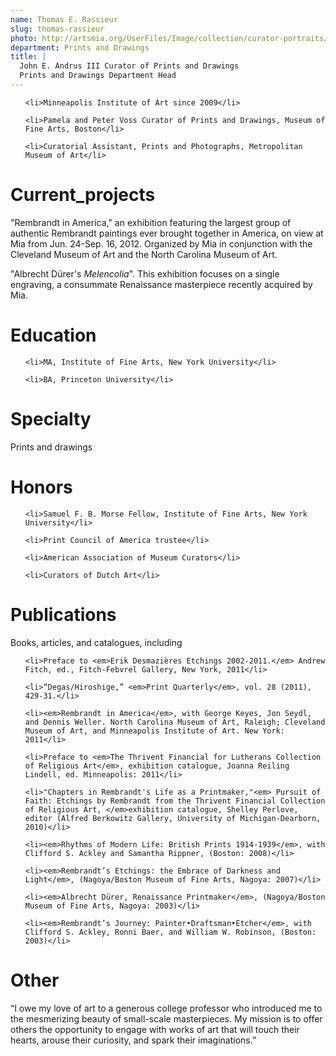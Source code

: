 ```yaml
---
name: Thomas E. Rassieur
slug: thomas-rassieur
photo: http://artsmia.org/UserFiles/Image/collection/curator-portraits/Rassieur.jpg
department: Prints and Drawings
title: |
  John E. Andrus III Curator of Prints and Drawings
  Prints and Drawings Department Head
---
```


<ul>

	<li>Minneapolis Institute of Art since 2009</li>

	<li>Pamela and Peter Voss Curator of Prints and Drawings, Museum of Fine Arts, Boston</li>

	<li>Curatorial Assistant, Prints and Photographs, Metropolitan Museum of Art</li>

</ul>

# Current_projects

"Rembrandt in America," an exhibition featuring the largest group of authentic Rembrandt paintings ever brought together in America, on view at Mia from Jun. 24-Sep. 16, 2012. Organized by Mia in conjunction with the Cleveland Museum of Art and the North Carolina Museum of Art.



"Albrecht Dürer's <em>Melencolia</em>". This exhibition focuses on a single engraving, a consummate Renaissance masterpiece recently acquired by Mia.

# Education

<ul>

	<li>MA, Institute of Fine Arts, New York University</li>

	<li>BA, Princeton University</li>

</ul>

# Specialty

Prints and drawings

# Honors

<ul>

	<li>Samuel F. B. Morse Fellow, Institute of Fine Arts, New York University</li>

	<li>Print Council of America trustee</li>

	<li>American Association of Museum Curators</li>

	<li>Curators of Dutch Art</li>

</ul>

# Publications

Books, articles, and catalogues, including

<ul>

	<li>Preface to <em>Erik Desmazières Etchings 2002-2011.</em> Andrew Fitch, ed., Fitch-Febvrel Gallery, New York, 2011</li>

	<li>“Degas/Hiroshige,” <em>Print Quarterly</em>, vol. 28 (2011), 429-31.</li>

	<li><em>Rembrandt in America</em>, with George Keyes, Jon Seydl, and Dennis Weller. North Carolina Museum of Art, Raleigh; Cleveland Museum of Art, and Minneapolis Institute of Art. New York: 2011</li>

	<li>Preface to <em>The Thrivent Financial for Lutherans Collection of Religious Art</em>, exhibition catalogue, Joanna Reiling Lindell, ed. Minneapolis: 2011</li>

	<li>"Chapters in Rembrandt's Life as a Printmaker,"<em> Pursuit of Faith: Etchings by Rembrandt from the Thrivent Financial Collection of Religious Art, </em>exhibition catalogue, Shelley Perlove, editor (Alfred Berkowitz Gallery, University of Michigan-Dearborn, 2010)</li>

	<li><em>Rhythms of Modern Life: British Prints 1914-1939</em>, with Clifford S. Ackley and Samantha Rippner, (Boston: 2008)</li>

	<li><em>Rembrandt’s Etchings: the Embrace of Darkness and Light</em>, (Nagoya/Boston Museum of Fine Arts, Nagoya: 2007)</li>

	<li><em>Albrecht Dürer, Renaissance Printmaker</em>, (Nagoya/Boston Museum of Fine Arts, Nagoya: 2003)</li>

	<li><em>Rembrandt’s Journey: Painter•Draftsman•Etcher</em>, with Clifford S. Ackley, Ronni Baer, and William W. Robinson, (Boston: 2003)</li>

</ul>

# Other

“I owe my love of art to a generous college professor who introduced me to the mesmerizing beauty of small-scale masterpieces. My mission is to offer others the opportunity to engage with works of art that will touch their hearts, arouse their curiosity, and spark their imaginations.”
